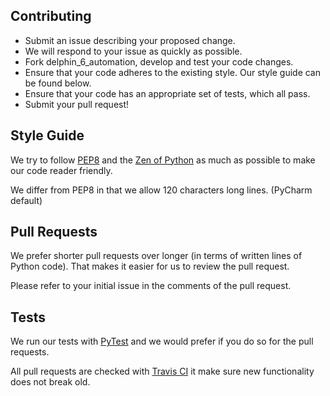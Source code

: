 ## Contributing

- Submit an issue describing your proposed change.
- We will respond to your issue as quickly as possible.
- Fork delphin_6_automation, develop and test your code changes.
- Ensure that your code adheres to the existing style. Our style guide can be found below.
- Ensure that your code has an appropriate set of tests, which all pass.
- Submit your pull request! 

## Style Guide

We try to follow [PEP8](https://www.python.org/dev/peps/pep-0008/) and the [Zen of Python](https://www.python.org/dev/peps/pep-0020/) as much as possible to make our code reader friendly.

We differ from PEP8 in that we allow 120 characters long lines. (PyCharm default)


## Pull Requests

We prefer shorter pull requests over longer (in terms of written lines of Python code). That makes it easier for us to review the pull request.

Please refer to your initial issue in the comments of the pull request.

## Tests

We run our tests with [PyTest](https://docs.pytest.org/en/latest/) and we would prefer if you do so for the pull requests.

All pull requests are checked with [Travis CI](https://travis-ci.org/) it make sure new functionality does not break old. 